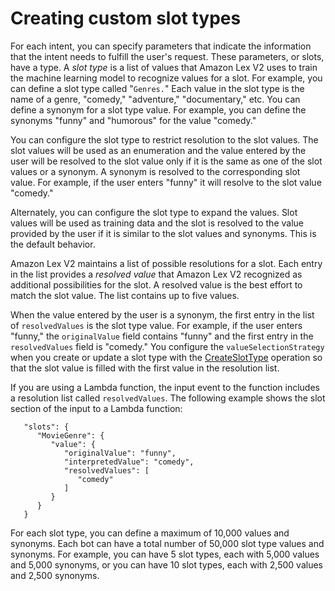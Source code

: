 # Creating custom slot types<a name="custom-slot-types"></a>

For each intent, you can specify parameters that indicate the information that the intent needs to fulfill the user's request\. These parameters, or slots, have a type\. A *slot type* is a list of values that Amazon Lex V2 uses to train the machine learning model to recognize values for a slot\. For example, you can define a slot type called "`Genres.`" Each value in the slot type is the name of a genre, "comedy," "adventure," "documentary," etc\. You can define a synonym for a slot type value\. For example, you can define the synonyms "funny" and "humorous" for the value "comedy\." 

You can configure the slot type to restrict resolution to the slot values\. The slot values will be used as an enumeration and the value entered by the user will be resolved to the slot value only if it is the same as one of the slot values or a synonym\. A synonym is resolved to the corresponding slot value\. For example, if the user enters "funny" it will resolve to the slot value "comedy\."

Alternately, you can configure the slot type to expand the values\. Slot values will be used as training data and the slot is resolved to the value provided by the user if it is similar to the slot values and synonyms\. This is the default behavior\.

Amazon Lex V2 maintains a list of possible resolutions for a slot\. Each entry in the list provides a *resolved value* that Amazon Lex V2 recognized as additional possibilities for the slot\. A resolved value is the best effort to match the slot value\. The list contains up to five values\.

When the value entered by the user is a synonym, the first entry in the list of `resolvedValues` is the slot type value\. For example, if the user enters "funny," the `originalValue` field contains "funny" and the first entry in the `resolvedValues` field is "comedy\." You configure the `valueSelectionStrategy` when you create or update a slot type with the [CreateSlotType](API_CreateSlotType.md) operation so that the slot value is filled with the first value in the resolution list\.

 If you are using a Lambda function, the input event to the function includes a resolution list called `resolvedValues`\. The following example shows the slot section of the input to a Lambda function:

```
   "slots": {
      "MovieGenre": {
         "value": {
            "originalValue": "funny",
            "interpretedValue": "comedy",
            "resolvedValues": [
               "comedy"
            ]
         }
      }
   }
```

For each slot type, you can define a maximum of 10,000 values and synonyms\. Each bot can have a total number of 50,000 slot type values and synonyms\. For example, you can have 5 slot types, each with 5,000 values and 5,000 synonyms, or you can have 10 slot types, each with 2,500 values and 2,500 synonyms\.
